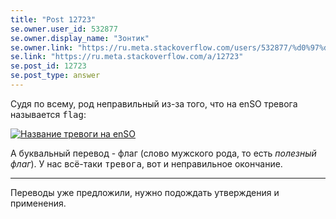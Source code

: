 ```yaml
---
title: "Post 12723"
se.owner.user_id: 532877
se.owner.display_name: "Зонтик"
se.owner.link: "https://ru.meta.stackoverflow.com/users/532877/%d0%97%d0%be%d0%bd%d1%82%d0%b8%d0%ba"
se.link: "https://ru.meta.stackoverflow.com/a/12723"
se.post_id: 12723
se.post_type: answer
---
```

<p>Судя по всему, род неправильный из-за того, что на enSO тревога называется <kbd>flag</kbd>:</p>
<p><a href="https://i.stack.imgur.com/htRiT.png" rel="nofollow noreferrer"><img src="https://i.stack.imgur.com/htRiT.png" alt="Название тревоги на enSO" /></a></p>
<p>А буквальный перевод - флаг (слово мужского рода, то есть <em>полезный флаг</em>). У нас всё-таки <kbd>тревога</kbd>, вот и неправильное окончание.</p>
<hr />
<p>Переводы уже предложили, нужно подождать утверждения и применения.</p>
